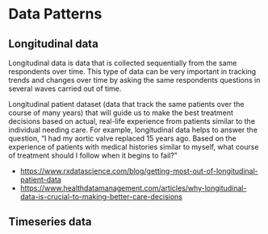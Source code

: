 # Data Patterns


## Longitudinal data
Longitudinal data is data that is collected sequentially from the same respondents over time. This type of data can be very important in tracking trends and changes over time by asking the same respondents questions in several waves carried out of time.

Longitudinal patient dataset (data that track the same patients over the course of many years) that will guide us to make the best treatment decisions based on actual, real-life experience from patients similar to the individual needing care. For example, longitudinal data helps to answer the question, “I had my aortic valve replaced 15 years ago. Based on the experience of patients with medical histories similar to myself, what course of treatment should I follow when it begins to fail?”

- https://www.rxdatascience.com/blog/getting-most-out-of-longitudinal-patient-data
- https://www.healthdatamanagement.com/articles/why-longitudinal-data-is-crucial-to-making-better-care-decisions

## Timeseries data

